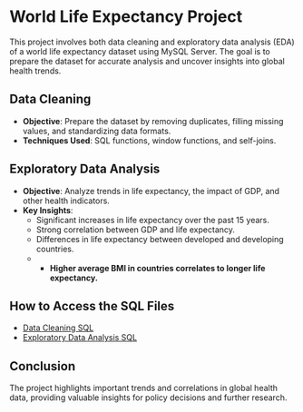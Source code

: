 # World Life Expectancy Project

This project involves both data cleaning and exploratory data analysis (EDA) of a world life expectancy dataset using MySQL Server. The goal is to prepare the dataset for accurate analysis and uncover insights into global health trends.

## Data Cleaning

- **Objective**: Prepare the dataset by removing duplicates, filling missing values, and standardizing data formats.
- **Techniques Used**: SQL functions, window functions, and self-joins.

## Exploratory Data Analysis

- **Objective**: Analyze trends in life expectancy, the impact of GDP, and other health indicators.
- **Key Insights**:
  - Significant increases in life expectancy over the past 15 years.
  - Strong correlation between GDP and life expectancy.
  - Differences in life expectancy between developed and developing countries.
  - - **Higher average BMI in countries correlates to longer life expectancy.**

## How to Access the SQL Files

- [Data Cleaning SQL](./life-exp-data-cleaning.sql)
- [Exploratory Data Analysis SQL](./life-exp-exploratory-data-analysis.sql)

## Conclusion

The project highlights important trends and correlations in global health data, providing valuable insights for policy decisions and further research.
